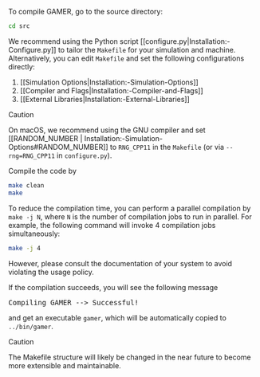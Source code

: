 To compile GAMER, go to the source directory:
```bash
cd src
```
We recommend using the Python script
[[configure.py|Installation:-Configure.py]]
to tailor the `Makefile` for your simulation and machine. Alternatively, you can
edit `Makefile` and set the following configurations directly:
1. [[Simulation Options|Installation:-Simulation-Options]]
2. [[Compiler and Flags|Installation:-Compiler-and-Flags]]
3. [[External Libraries|Installation:-External-Libraries]]

> [!CAUTION]
> On macOS, we recommend using the GNU compiler and set
[[RANDOM_NUMBER | Installation:-Simulation-Options#RANDOM_NUMBER]] to `RNG_CPP11`
in the `Makefile` (or via `--rng=RNG_CPP11` in `configure.py`).

Compile the code by
```bash
make clean
make
```
To reduce the compilation time, you can perform a parallel
compilation by `make -j N`, where `N` is the number of compilation
jobs to run in parallel. For example, the following command will
invoke 4 compilation jobs simultaneously:
```bash
make -j 4
```
However, please consult the documentation of your system to avoid
violating the usage policy.

If the compilation succeeds, you will see the following message
<pre>
Compiling GAMER --> Successful!
</pre>
and get an executable `gamer`, which will be automatically copied
to `../bin/gamer`.

> [!CAUTION]
> The Makefile structure will likely be changed in the
near future to become more extensible and maintainable.